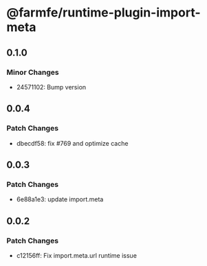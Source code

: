# @farmfe/runtime-plugin-import-meta

## 0.1.0

### Minor Changes

- 24571102: Bump version

## 0.0.4

### Patch Changes

- dbecdf58: fix #769 and optimize cache

## 0.0.3

### Patch Changes

- 6e88a1e3: update import.meta

## 0.0.2

### Patch Changes

- c12156ff: Fix import.meta.url runtime issue
